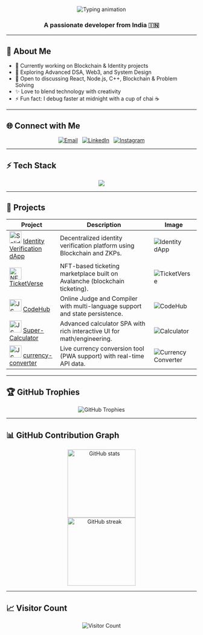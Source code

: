 <!-- Animated Typing Heading -->
<p align="center">
  <img src="https://readme-typing-svg.herokuapp.com?font=Fira+Code&size=60&duration=3000&pause=1000&color=16BFFD&center=true&vCenter=true&width=700&lines=Hi,+I+am+Gourav+Kumar+Bathwal" alt="Typing animation"/>
</p>

<h3 align="center">A passionate developer from India 🇮🇳</h3>

---

## 🌟 About Me
- 🔭 Currently working on Blockchain & Identity projects
- 🌱 Exploring Advanced DSA, Web3, and System Design
- 💬 Open to discussing React, Node.js, C++, Blockchain & Problem Solving
- ✨ Love to blend technology with creativity
- ⚡ Fun fact: I debug faster at midnight with a cup of chai ☕

---

## 🌐 Connect with Me
<p align="center">
  <a href="mailto:bt23tech11008@iith.ac.in"><img src="https://img.shields.io/badge/Email-D14836?style=for-the-badge&logo=gmail&logoColor=white" alt="Email"/></a>
  &nbsp;
  <a href="https://linkedin.com/in/gourav-kumar-bathwal-1605"><img src="https://img.shields.io/badge/LinkedIn-0077B5?style=for-the-badge&logo=linkedin&logoColor=white" alt="LinkedIn"/></a>
  &nbsp;
  <a href="https://instagram.com/gouravbathwal"><img src="https://img.shields.io/badge/Instagram-E4405F?style=for-the-badge&logo=instagram&logoColor=white" alt="Instagram"/></a>
</p>

---

## ⚡ Tech Stack
<p align="center">
  <img src="https://skillicons.dev/icons?i=cpp,js,ts,react,nodejs,express,mongodb,solidity,html,css,git,github,vscode,figma" />
</p>

---

## 🚀 Projects

| Project                  | Description                                              | Image                                                   |
|--------------------------|----------------------------------------------------------|---------------------------------------------------------|
| <img src="https://cdn.jsdelivr.net/gh/devicons/devicon/icons/solidity/solidity-original.svg" width="32" alt="Solidity"/> [Identity Verification dApp](https://github.com/Mr-Bathwal/identity-dapp) | Decentralized identity verification platform using Blockchain and ZKPs. | ![Identity dApp](https://cdn-icons-png.flaticon.com/512/2038/2038854.png) |
| <img src="https://cdn-icons-png.flaticon.com/512/747/747310.png" width="32" alt="NFT Icon"/> [TicketVerse](https://github.com/Mr-Bathwal/hackathon) | NFT-based ticketing marketplace built on Avalanche (blockchain ticketing). | ![TicketVerse](https://cdn-icons-png.flaticon.com/512/2623/2623389.png) |
| <img src="https://cdn.jsdelivr.net/gh/devicons/devicon/icons/javascript/javascript-original.svg" width="32" alt="JS Icon"/> [CodeHub](https://github.com/Mr-Bathwal/CodeHub) | Online Judge and Compiler with multi-language support and state persistence. | ![CodeHub](https://cdn-icons-png.flaticon.com/512/1823/1823366.png) |
| <img src="https://cdn.jsdelivr.net/gh/devicons/devicon/icons/javascript/javascript-original.svg" width="32" alt="JS Icon"/> [Super-Calculator](https://github.com/Mr-Bathwal/Super-Calculator) | Advanced calculator SPA with rich interactive UI for math/engineering. | ![Calculator](https://cdn-icons-png.flaticon.com/512/3595/3595455.png) |
| <img src="https://cdn.jsdelivr.net/gh/devicons/devicon/icons/javascript/javascript-original.svg" width="32" alt="JS Icon"/> [currency-converter](https://github.com/Mr-Bathwal/currency-converter) | Live currency conversion tool (PWA support) with real-time API data. | ![Currency Converter](https://cdn-icons-png.flaticon.com/512/4525/4525941.png) |

---

## 🏆 GitHub Trophies
<p align="center">
  <img src="https://github-profile-trophy.vercel.app/?username=Mr-Bathwal&theme=onedark&column=6" alt="GitHub Trophies"/>
</p>

---

## 📊 GitHub Contribution Graph
<p align="center">
  <img src="https://github-readme-stats.vercel.app/api?username=Mr-Bathwal&show_icons=true&theme=radical" alt="GitHub stats" height="180"/>
  <br/>
  <img src="https://github-readme-streak-stats.herokuapp.com/?user=Mr-Bathwal&theme=radical" alt="GitHub streak" height="180"/>
</p>

---

## 📈 Visitor Count
<p align="center">
  <img src="https://visitor-badge.laobi.icu/badge?page_id=Mr-Bathwal" alt="Visitor Count"/>
</p>
